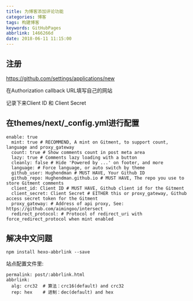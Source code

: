 ```yaml
---
title: 为博客添加评论功能
categories: 博客
tags: 构建博客
keywords: GitHubPages
abbrlink: 1466266d
date: 2018-06-11 11:15:00
---
```


## 注册

https://github.com/settings/applications/new

在Authorization callback URL填写自己的网站

记录下来Client ID 和 Client Secret

## 在themes/next/_config.yml进行配置

```
enable: true
  mint: true # RECOMMEND, A mint on Gitment, to support count, language and proxy_gateway
  count: true # Show comments count in post meta area
  lazy: true # Comments lazy loading with a button
  cleanly: false # Hide 'Powered by ...' on footer, and more
  language: # Force language, or auto switch by theme
  github_user: Hughendman # MUST HAVE, Your Github ID
  github_repo: Hughendman.github.io # MUST HAVE, The repo you use to store Gitment comments
  client_id: Client ID # MUST HAVE, Github client id for the Gitment
  client_secret: Client Secret # EITHER this or proxy_gateway, Github access secret token for the Gitment
  proxy_gateway: # Address of api proxy, See: https://github.com/aimingoo/intersect
  redirect_protocol: # Protocol of redirect_uri with force_redirect_protocol when mint enabled

```

## 解决中文问题

```
npm install hexo-abbrlink --save

```
站点配置文件里:

```
permalink: post/:abbrlink.html
abbrlink:
  alg: crc32  # 算法：crc16(default) and crc32
  rep: hex    # 进制：dec(default) and hex
  
  
```
